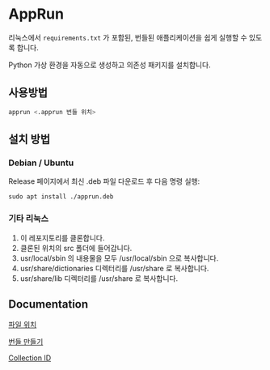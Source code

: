 # AppRun

리눅스에서 `requirements.txt` 가 포함된, 번들된 애플리케이션을 쉽게 실행할 수 있도록 합니다.

Python 가상 환경을 자동으로 생성하고 의존성 패키지를 설치합니다.

## 사용방법
```bash
apprun <.apprun 번들 위치>
```

## 설치 방법

### Debian / Ubuntu
Release 페이지에서 최신 .deb 파일 다운로드 후 다음 명령 실행:

```
sudo apt install ./apprun.deb
```

### 기타 리눅스
1. 이 레포지토리를 클론합니다.
2. 클론된 위치의 src 폴더에 들어갑니다.
3. usr/local/sbin 의 내용물을 모두 /usr/local/sbin 으로 복사합니다.
4. usr/share/dictionaries 디렉터리를 /usr/share 로 복사합니다.
5. usr/share/lib 디렉터리를 /usr/share 로 복사합니다.


## Documentation
[파일 위치](docs/Paths.md)

[번들 만들기](docs/Making-Bundle.md)

[Collection ID](docs/Collection-ID.md)
